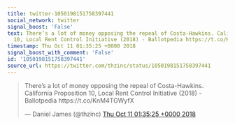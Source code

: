 ```yaml
---
title: twitter-1050198151758397441
social_network: twitter
signal_boost: 'False'
text: There’s a lot of money opposing the repeal of Costa-Hawkins. California Proposition
  10, Local Rent Control Initiative (2018) - Ballotpedia https://t.co/KnM4TGWyfX
timestamp: Thu Oct 11 01:35:25 +0000 2018
signal_boost_with_comment: 'False'
id: '1050198151758397441'
source_url: https://twitter.com/thzinc/status/1050198151758397441
---
```


<blockquote class="twitter-tweet"><p lang="en" dir="ltr">There’s a lot of money opposing the repeal of Costa-Hawkins. California Proposition 10, Local Rent Control Initiative (2018) - Ballotpedia https://t.co/KnM4TGWyfX</p>&mdash; Daniel James (@thzinc) <a href="https://twitter.com/thzinc/status/1050198151758397441">Thu Oct 11 01:35:25 +0000 2018</a></blockquote> <script async src="https://platform.twitter.com/widgets.js" charset="utf-8"></script>